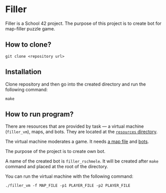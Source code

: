 # Filler

Filler is a School 42 project. The purpose of this project is to create bot for map-filler puzzle game.


## How to clone?

```
git clone <repository url>
```

## Installation

Clone repository and then go into the created directory and run the following command:

```
make
```

## How to run program?

There are resources that are provided by task — a virtual machine (`filler_vm`), maps, and bots. They are located at the [`resources` directory](/resources).

The virtual machine moderates a game. It needs [a map file](/resources/maps) and [bots](/resources/players).

The purpose of the project is to create own bot.

A name of the created bot is `filler_rschmele`. It will be created after `make` command and placed at the root of the directory.

You can run the virtual machine with the following command:

```
./filler_vm -f MAP_FILE -p1 PLAYER_FILE -p2 PLAYER_FILE
```
